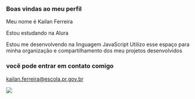 ### Boas vindas ao meu perfil 
Meu nome é Kailan Ferreira

Estou estudando na Alura

Estou me desenvolvendo na linguagem JavaScript
Utilizo esse espaço para minha organização e compartilhamento dos meu projetos desenvolvidos
### você pode entrar em contato comigo

kailan.ferreira@escola.pr.gov.br

![](https://media.tenor.com/d0G4fEr0BW0AAAAd/valorant-character.gif)
